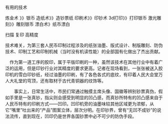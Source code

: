 有用的技术

炼金术 》》银币
造纸术》》造钞票纸
印刷术》》印钞术
3d打印》》打印银币
激光雕刻》》雕刻银币
漂白术》纸币漂白

扫描  复印  高精度


技术难关，为第三套人民币印制过程涉及的纸张油墨、版式设计、制版雕刻、防伪技术、印制工艺和印制机械（当时没有机读性能）的全部国有化做出了杰出贡献。

　作为第一道工序的胶印，属于平版印刷的一种，虽然该技术在其他行业中有着广泛的运用，但是印钞行业对其精度的要求更高。记者在现场看到，一张张被送入胶印机的雪白印钞纸，经过油墨的印刷，有了各色各式的底纹，有印着人民大会堂万人大礼堂的穹顶，还有取材于古代青铜器的纹饰等。

　　事实上，日常生活中，市民们常通过触摸主席头像、国徽等辨别钞票真伪，假如手里是一张真钞，指尖则会感受到明显的凹凸感，而真钞所特有的凹凸感来自于人民币特有的印刷方式——凹印。凹印机旁的油墨味较其他区域更为浓郁，从它“嘴里”吐出来的“产品”图案立体，层次分明。在印钞界，曾有“无凹不成钞”的说法流传，直到现在，凹印仍是世界各国钞票中必不可少的防伪手段。
